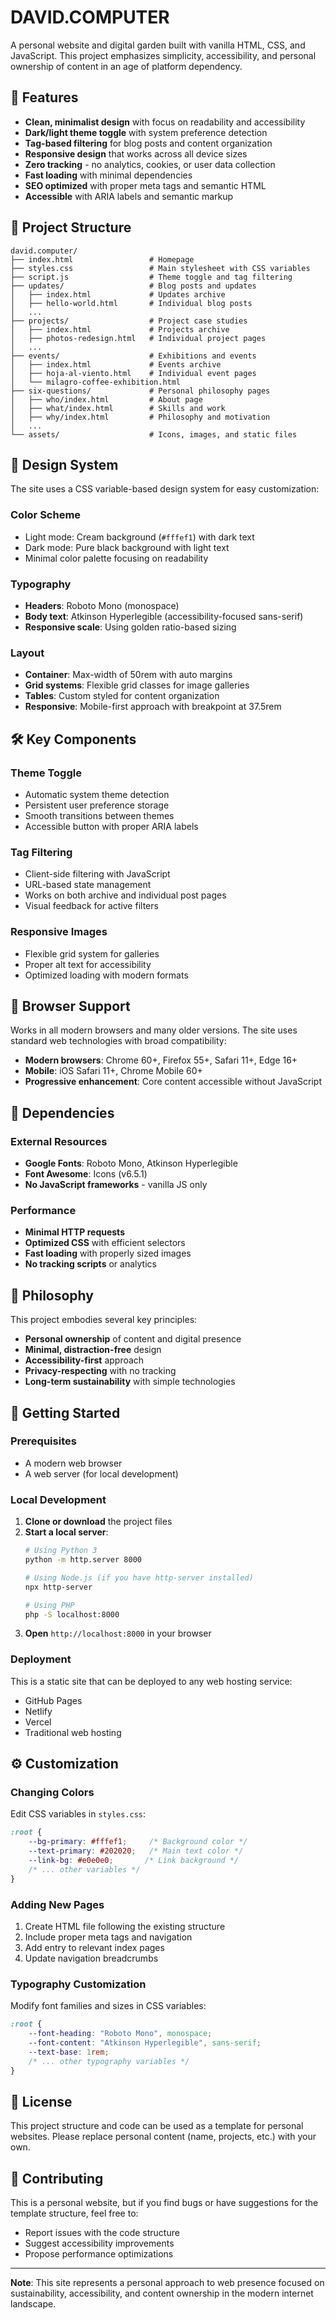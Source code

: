 # DAVID.COMPUTER

A personal website and digital garden built with vanilla HTML, CSS, and JavaScript. This project emphasizes simplicity, accessibility, and personal ownership of content in an age of platform dependency.

## 🌟 Features

- **Clean, minimalist design** with focus on readability and accessibility
- **Dark/light theme toggle** with system preference detection
- **Tag-based filtering** for blog posts and content organization
- **Responsive design** that works across all device sizes
- **Zero tracking** - no analytics, cookies, or user data collection
- **Fast loading** with minimal dependencies
- **SEO optimized** with proper meta tags and semantic HTML
- **Accessible** with ARIA labels and semantic markup

## 📁 Project Structure

```
david.computer/
├── index.html                 # Homepage
├── styles.css                 # Main stylesheet with CSS variables
├── script.js                  # Theme toggle and tag filtering
├── updates/                   # Blog posts and updates
│   ├── index.html             # Updates archive
│   ├── hello-world.html       # Individual blog posts
│   ...
├── projects/                  # Project case studies
│   ├── index.html             # Projects archive
│   ├── photos-redesign.html   # Individual project pages
│   ...
├── events/                    # Exhibitions and events
│   ├── index.html             # Events archive
│   ├── hoja-al-viento.html    # Individual event pages
│   └── milagro-coffee-exhibition.html
├── six-questions/             # Personal philosophy pages
│   ├── who/index.html         # About page
│   ├── what/index.html        # Skills and work
│   ├── why/index.html         # Philosophy and motivation
│   ...
└── assets/                    # Icons, images, and static files
```

## 🎨 Design System

The site uses a CSS variable-based design system for easy customization:

### Color Scheme
- Light mode: Cream background (`#fffef1`) with dark text
- Dark mode: Pure black background with light text
- Minimal color palette focusing on readability

### Typography
- **Headers**: Roboto Mono (monospace)
- **Body text**: Atkinson Hyperlegible (accessibility-focused sans-serif)
- **Responsive scale**: Using golden ratio-based sizing

### Layout
- **Container**: Max-width of 50rem with auto margins
- **Grid systems**: Flexible grid classes for image galleries
- **Tables**: Custom styled for content organization
- **Responsive**: Mobile-first approach with breakpoint at 37.5rem

## 🛠️ Key Components

### Theme Toggle
- Automatic system theme detection
- Persistent user preference storage
- Smooth transitions between themes
- Accessible button with proper ARIA labels

### Tag Filtering
- Client-side filtering with JavaScript
- URL-based state management
- Works on both archive and individual post pages
- Visual feedback for active filters

### Responsive Images
- Flexible grid system for galleries
- Proper alt text for accessibility
- Optimized loading with modern formats

## 📱 Browser Support
Works in all modern browsers and many older versions. The site uses standard web technologies with broad compatibility:
- **Modern browsers**: Chrome 60+, Firefox 55+, Safari 11+, Edge 16+
- **Mobile**: iOS Safari 11+, Chrome Mobile 60+
- **Progressive enhancement**: Core content accessible without JavaScript

## 🔧 Dependencies

### External Resources
- **Google Fonts**: Roboto Mono, Atkinson Hyperlegible
- **Font Awesome**: Icons (v6.5.1)
- **No JavaScript frameworks** - vanilla JS only

### Performance
- **Minimal HTTP requests**
- **Optimized CSS** with efficient selectors
- **Fast loading** with properly sized images
- **No tracking scripts** or analytics

## 🎯 Philosophy

This project embodies several key principles:

- **Personal ownership** of content and digital presence
- **Minimal, distraction-free** design
- **Accessibility-first** approach
- **Privacy-respecting** with no tracking
- **Long-term sustainability** with simple technologies

## 🚀 Getting Started

### Prerequisites
- A modern web browser
- A web server (for local development)

### Local Development

1. **Clone or download** the project files
2. **Start a local server**:
   ```bash
   # Using Python 3
   python -m http.server 8000
   
   # Using Node.js (if you have http-server installed)
   npx http-server
   
   # Using PHP
   php -S localhost:8000
   ```
3. **Open** `http://localhost:8000` in your browser

### Deployment
This is a static site that can be deployed to any web hosting service:
- GitHub Pages
- Netlify
- Vercel
- Traditional web hosting

## ⚙️ Customization

### Changing Colors
Edit CSS variables in `styles.css`:

```css
:root {
    --bg-primary: #fffef1;     /* Background color */
    --text-primary: #202020;   /* Main text color */
    --link-bg: #e0e0e0;       /* Link background */
    /* ... other variables */
}
```

### Adding New Pages
1. Create HTML file following the existing structure
2. Include proper meta tags and navigation
3. Add entry to relevant index pages
4. Update navigation breadcrumbs

### Typography Customization
Modify font families and sizes in CSS variables:

```css
:root {
    --font-heading: "Roboto Mono", monospace;
    --font-content: "Atkinson Hyperlegible", sans-serif;
    --text-base: 1rem;
    /* ... other typography variables */
}
```


## 📄 License

This project structure and code can be used as a template for personal websites. Please replace personal content (name, projects, etc.) with your own.

## 🤝 Contributing

This is a personal website, but if you find bugs or have suggestions for the template structure, feel free to:
- Report issues with the code structure
- Suggest accessibility improvements
- Propose performance optimizations

---

**Note**: This site represents a personal approach to web presence focused on sustainability, accessibility, and content ownership in the modern internet landscape.
